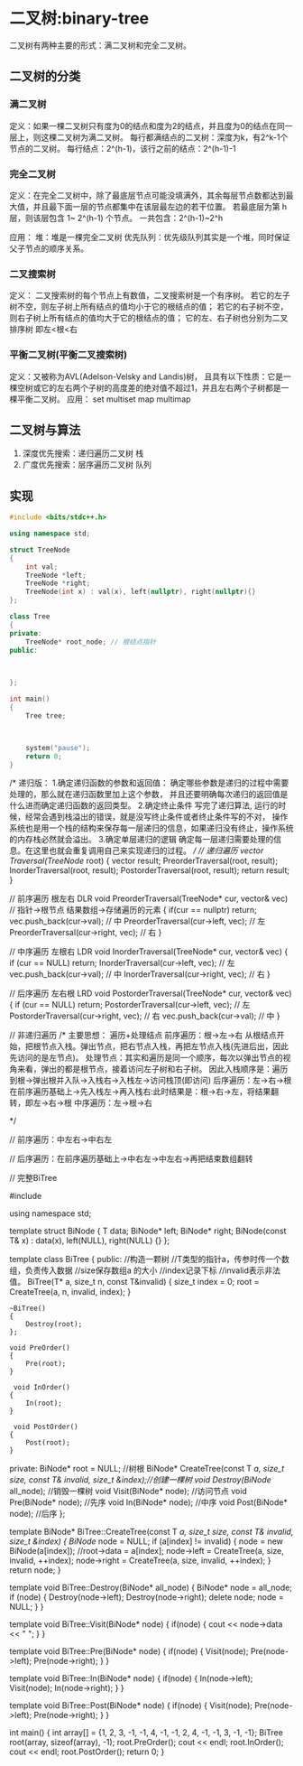 # 二叉树:binary-tree
二叉树有两种主要的形式：满二叉树和完全二叉树。

## 二叉树的分类
### 满二叉树
定义：如果一棵二叉树只有度为0的结点和度为2的结点，并且度为0的结点在同一层上，则这棵二叉树为满二叉树。
    每行都满结点的二叉树：深度为k，有2^k-1个节点的二叉树。
    每行结点：2^(h-1)，该行之前的结点：2^(h-1)-1

### 完全二叉树
定义：在完全二叉树中，除了最底层节点可能没填满外，其余每层节点数都达到最大值，并且最下面一层的节点都集中在该层最左边的若干位置。
    若最底层为第 h 层，则该层包含 1~ 2^(h-1) 个节点。
    一共包含：2^(h-1)~2^h

应用：
堆：堆是一棵完全二叉树
优先队列：优先级队列其实是一个堆，同时保证父子节点的顺序关系。


### 二叉搜索树
定义：
    二叉搜索树的每个节点上有数值，二叉搜索树是一个有序树。
    若它的左子树不空，则左子树上所有结点的值均小于它的根结点的值；
    若它的右子树不空，则右子树上所有结点的值均大于它的根结点的值；
    它的左、右子树也分别为二叉排序树
    即左<根<右

### 平衡二叉树(平衡二叉搜索树)
定义：又被称为AVL(Adelson-Velsky and Landis)树，
    且具有以下性质：它是一棵空树或它的左右两个子树的高度差的绝对值不超过1，并且左右两个子树都是一棵平衡二叉树。
应用：
    set multiset map multimap
    
## 二叉树与算法
1. 深度优先搜索：递归遍历二叉树    栈
2. 广度优先搜索：层序遍历二叉树    队列


## 实现
```cpp
#include <bits/stdc++.h>

using namespace std;

struct TreeNode
{
    int val;
    TreeNode *left;
    TreeNode *right;
    TreeNode(int x) : val(x), left(nullptr), right(nullptr){}
};

class Tree
{
private:
    TreeNode* root_node; // 根结点指针
public:
	


};

int main()
{   
    Tree tree;



    system("pause");
    return 0;
}
```
/*
递归版：
    1.确定递归函数的参数和返回值： 
        确定哪些参数是递归的过程中需要处理的，那么就在递归函数里加上这个参数， 并且还要明确每次递归的返回值是什么进而确定递归函数的返回类型。
    2.确定终止条件
        写完了递归算法, 运行的时候，经常会遇到栈溢出的错误，就是没写终止条件或者终止条件写的不对，
        操作系统也是用一个栈的结构来保存每一层递归的信息，如果递归没有终止，操作系统的内存栈必然就会溢出。
    3.确定单层递归的逻辑
        确定每一层递归需要处理的信息。在这里也就会重复调用自己来实现递归的过程。
*/
// 递归遍历
vector<int> Traversal(TreeNode* root)
{
    vector<int> result;
    PreorderTraversal(root, result);
    InorderTraversal(root, result);
    PostorderTraversal(root, result);
    return result;
}

// 前序遍历 根左右 DLR
void PreorderTraversal(TreeNode* cur, vector<int>& vec)  // 指针->根节点 结果数组->存储遍历的元素
{
    if(cur == nullptr) return;
    vec.push_back(cur->val);            // 中
    PreorderTraversal(cur->left, vec);  // 左
    PreorderTraversal(cur->right, vec); // 右
}


// 中序遍历 左根右 LDR
void InorderTraversal(TreeNode* cur, vector<int>& vec) {
    if (cur == NULL) return;
    InorderTraversal(cur->left, vec);  // 左
    vec.push_back(cur->val);    // 中
    InorderTraversal(cur->right, vec); // 右
}


// 后序遍历 左右根  LRD
void PostorderTraversal(TreeNode* cur, vector<int>& vec) {
    if (cur == NULL) return;
    PostorderTraversal(cur->left, vec);  // 左
    PostorderTraversal(cur->right, vec); // 右
    vec.push_back(cur->val);    // 中
}

// 非递归遍历
/*
    主要思想：
        遍历+处理结点
        前序遍历：根->左->右
            从根结点开始，把根节点入栈。弹出节点，把右节点入栈，再把左节点入栈(先进后出，因此先访问的是左节点)。
            处理节点：其实和遍历是同一个顺序，每次以弹出节点的视角来看，弹出的都是根节点，接着访问左子树和右子树。
            因此入栈顺序是：遍历到根->弹出根并入队->入栈右->入栈左->访问栈顶(即访问)
        后序遍历：左->右->根
            在前序遍历基础上->先入栈左->再入栈右:此时结果是：根->右->左，将结果翻转，即左->右->根
        中序遍历：左->根->右


*/

// 前序遍历：中左右->中右左

// 后序遍历：在前序遍历基础上->中右左->中左右->再把结束数组翻转




// 完整BiTree

#include <iostream>

using namespace std;

template<class T>
struct BiNode
{
    T data;
    BiNode<T>* left;
    BiNode<T>* right;
    BiNode(const T& x) : data(x), left(NULL), right(NULL) {}
};

template<class T>
class BiTree
{
public:
    //构造一颗树
    //T类型的指针a，传参时传一个数组，负责传入数据
    //size保存数组a 的大小
    //index记录下标
    //invalid表示非法值。
    BiTree(T* a, size_t n, const T&invalid)
    {
        size_t index = 0;
        root = CreateTree(a, n, invalid, index);
    }

    ~BiTree()
    {
        Destroy(root);
    };

    void PreOrder()
    {
        Pre(root);
    }

     void InOrder()
    {
        In(root);
    }

     void PostOrder()
    {
        Post(root);
    }


private:
    BiNode<T>* root = NULL;     //树根
    BiNode<T>* CreateTree(const T *a, size_t size, const T& invalid, size_t &index);//创建一棵树
    void Destroy(BiNode<T>* all_node);  //销毁一棵树
    void Visit(BiNode<T>* node);        //访问节点
    void Pre(BiNode<T>* node);          //先序
    void In(BiNode<T>* node);           //中序
    void Post(BiNode<T>* node);         //后序
};

template<class T>
BiNode<T>* BiTree<T>::CreateTree(const T *a, size_t size, const T& invalid, size_t &index)
{
    BiNode<T>* node = NULL;
    if (a[index] != invalid)
        {
            node = new BiNode<T>(a[index]);
            //root->data = a[index];
            node->left = CreateTree(a, size, invalid, ++index);
            node->right = CreateTree(a, size, invalid, ++index);
     }
     return node;
}

template<class T>
void BiTree<T>::Destroy(BiNode<T>* all_node)
{
    BiNode<T>* node = all_node;
    if (node)
    {
        Destroy(node->left);
        Destroy(node->right);
        delete node;
        node = NULL;
    }
}

template<class T>
void BiTree<T>::Visit(BiNode<T>* node)
{
    if(node)
    {
        cout << node->data << " ";
    }
}

template<class T>
void BiTree<T>::Pre(BiNode<T>* node)
{
    if(node)
    {
        Visit(node);
        Pre(node->left);
        Pre(node->right);
    }
}

template<class T>
void BiTree<T>::In(BiNode<T>* node)
{
    if(node)
    {
        In(node->left);
        Visit(node);
        In(node->right);
    }
}

template<class T>
void BiTree<T>::Post(BiNode<T>* node)
{
    if(node)
    {
        Visit(node);
        Pre(node->left);
        Pre(node->right);
    }
}


int main()
{
    int array[] = {1, 2, 3, -1, -1, 4, -1, -1, 2, 4, -1, -1, 3, -1, -1};
    BiTree<int> root(array, sizeof(array), -1);
    root.PreOrder();
    cout << endl;
    root.InOrder();
    cout << endl;
    root.PostOrder();
    return 0;
}


